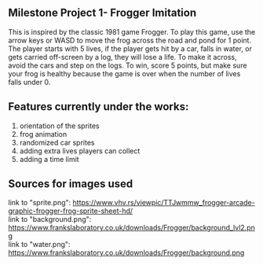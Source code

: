 ## Milestone Project 1- Frogger Imitation 

This is inspired by the classic 1981 game Frogger. To play this game, use the arrow keys or WASD to move the frog across the road and pond for 1 point. The player starts with 5 lives, if the player gets hit by a car, falls in water, or gets carried off-screen by a log, they will lose a life. To make it across, avoid the cars and step on the logs. To win, score 5 points, but make sure your frog is healthy because the game is over when the number of lives falls under 0.

## Features currently under the works: 
1. orientation of the sprites
2. frog animation
3. randomized car sprites
4. adding extra lives players can collect
5. adding a time limit

## Sources for images used

link to "sprite.png": https://www.vhv.rs/viewpic/TTJwmmw_frogger-arcade-graphic-frogger-frog-sprite-sheet-hd/<br>
link to "background.png": https://www.frankslaboratory.co.uk/downloads/Frogger/background_lvl2.png<br>
link to "water.png": https://www.frankslaboratory.co.uk/downloads/Frogger/background.png<br>
